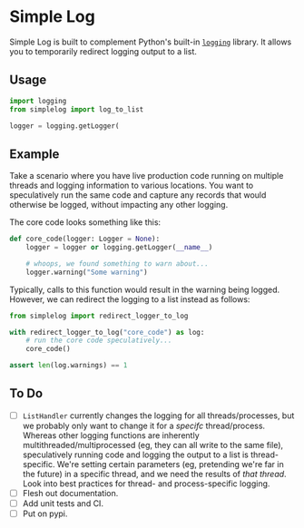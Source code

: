 # Simple Log

Simple Log is built to complement Python's built-in
[`logging`](https://docs.python.org/3/library/logging.html) library. It allows you to temporarily
redirect logging output to a list.


## Usage

```python
import logging
from simplelog import log_to_list

logger = logging.getLogger(
```


## Example

Take a scenario where you have live production code running on multiple threads and logging
information to various locations. You want to speculatively run the same code and capture any
records that would otherwise be logged, without impacting any other logging.

The core code looks something like this:

```python
def core_code(logger: Logger = None):
    logger = logger or logging.getLogger(__name__)

    # whoops, we found something to warn about...
    logger.warning("Some warning")
```

Typically, calls to this function would result in the warning being logged. However, we can
redirect the logging to a list instead as follows:

```python
from simplelog import redirect_logger_to_log

with redirect_logger_to_log("core_code") as log:
    # run the core code speculatively...
    core_code()

assert len(log.warnings) == 1
```


## To Do
- [ ] `ListHandler` currently changes the logging for all threads/processes, but we probably only want
  to change it for a _specifc_ thread/process. Whereas other logging functions are inherently
  multithreaded/multiprocessed (eg, they can all write to the same file), speculatively running
  code and logging the output to a list is thread-specific. We're setting certain parameters (eg,
  pretending we're far in the future) in a specific thread, and we need the results of _that_
  _thread_. Look into best practices for thread- and process-specific logging.
- [ ] Flesh out documentation.
- [ ] Add unit tests and CI.
- [ ] Put on pypi.
